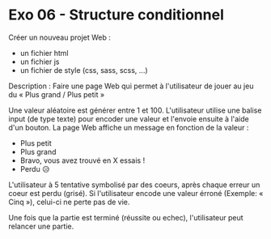 # Exo 06 - Structure conditionnel

Créer un nouveau projet Web :
 - un fichier html
 - un fichier js
 - un fichier de style (css, sass, scss, ...)

Description : 
Faire une page Web qui permet à l'utilisateur de jouer au jeu du « Plus grand / Plus petit »

Une valeur aléatoire est générer entre 1 et 100.
L'utilisateur utilise une balise input (de type texte) pour encoder une valeur
et l'envoie ensuite à l'aide d'un bouton.
La page Web affiche un message en fonction de la valeur : 
 - Plus petit
 - Plus grand
 - Bravo, vous avez trouvé en X essais !
 - Perdu 😥

L'utilisateur à 5 tentative symbolisé par des coeurs, après chaque erreur un coeur est perdu (grisé).
Si l'utilisateur encode une valeur érroné (Exemple: « Cinq »), celui-ci ne perte pas de vie.


Une fois que la partie est terminé (réussite ou echec), l'utilisateur peut relancer une partie.

